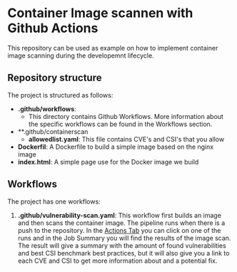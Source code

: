 # Container Image scannen with Github Actions

This repository can be used as example on how to implement container image scanning during the developemnt lifecycle.

## Repository structure

The project is structured as follows:

- **.github/workflows**: 
  - This directory contains Github Workflows. More information about the specific workflows can be found in the Workflows section.
- **.github/containerscan
  - **allowedlist.yaml**: This file contains CVE's and CSI's that you allow
- **Dockerfil**: A Dockerfile to build a simple image based on the nginx image
- **index.html**: A simple page use for the Docker image we build

## Workflows

The project has one workflows:

1. **.github/vulnerability-scan.yaml**: This workflow first builds an image and then scans the container image. The pipeline runs when there is a push to the repository. In the [Actions Tab](https://github.com/bryteblue/container-image-scanning/actions) you can click on one of the runs and in the Job Summary you will find the results of the image scan. The result will give a summary with the amount of found vulnerabilities and best CSI benchmark best practices, but it will also give you a link to each CVE and CSI to get more information about and a potential fix.

